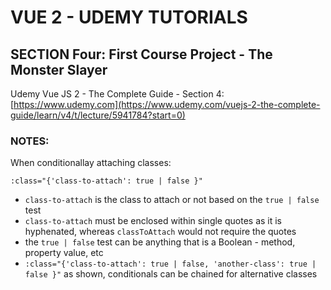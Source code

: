 # VUE 2 - UDEMY TUTORIALS #

## SECTION Four: First Course Project - The Monster Slayer ##
Udemy Vue JS 2 - The Complete Guide - Section 4:   [https://www.udemy.com](https://www.udemy.com/vuejs-2-the-complete-guide/learn/v4/t/lecture/5941784?start=0)

### NOTES: ###
When conditionallay attaching classes:

`:class="{'class-to-attach': true | false }"`

- `class-to-attach` is the class to attach or not based on the `true | false` test
- `class-to-attach` must be enclosed within single quotes as it is hyphenated, whereas `classToAttach` would not require the quotes
- the `true | false` test can be anything that is a Boolean - method, property value, etc
- `:class="{'class-to-attach': true | false, 'another-class': true | false }"` as shown, conditionals can be chained for alternative classes
